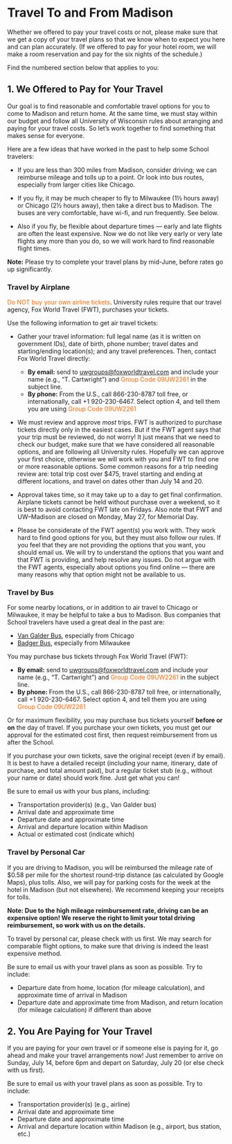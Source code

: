 # Travel To and From Madison

Whether we offered to pay your travel costs or not, please make sure that we get a copy of your travel plans so that we
know when to expect you here and can plan accurately.  (If we offered to pay for your hotel room, we will make a room
reservation and pay for the six nights of the schedule.)

Find the numbered section below that applies to you:

## 1. We Offered to Pay for Your Travel

Our goal is to find reasonable and comfortable travel options for you to come to Madison and return home.  At the same
time, we must stay within our budget and follow all University of Wisconsin rules about arranging and paying for your
travel costs.  So let&rsquo;s work together to find something that makes sense for everyone.

Here are a few ideas that have worked in the past to help some School travelers:

- If you are less than 300 miles from Madison, consider driving; we can reimburse mileage and tolls up to a point.  Or
  look into bus routes, especially from larger cities like Chicago.

- If you fly, it may be much cheaper to fly to Milwaukee (1&frac12; hours away) or Chicago (2&frac12; hours away), then
  take a direct bus to Madison.  The buses are very comfortable, have wi-fi, and run frequently.  See below.

- Also if you fly, be flexible about departure times — early and late flights are often the least expensive.  Now we do
  not like very early or very late flights any more than you do, so we will work hard to find reasonable flight times.

**Note:** Please try to complete your travel plans by mid-June, before rates go up significantly.

### Travel by Airplane

<span style="color: #FF6600;">Do NOT buy your own airline tickets</span>.  University rules require that our travel
agency, Fox World Travel (FWT), purchases your tickets.

Use the following information to get air travel tickets:

- Gather your travel information: full legal name (as it is written on government IDs), date of birth, phone number;
  travel dates and starting/ending location(s); and any travel preferences.  Then, contact Fox World Travel directly:
    - **By email:** send to <uwgroups@foxworldtravel.com> and include your name (e.g., &ldquo;T. Cartwright&rdquo;) and
      <span style="color: #FF6600;">Group Code 09UW2261</span> in the subject line.
    - **By phone:** From the U.S., call 866-230-8787 toll free, or internationally, call +1&nbsp;920-230-6467.  Select
      option 4, and tell them you are using <span style="color: #FF6600;">Group Code 09UW2261</span>

- We must review and approve *most* trips.  FWT is authorized to purchase tickets directly only in the easiest cases.
  But if the FWT agent says that your trip must be reviewed, do not worry!  It just means that we need to check our
  budget, make sure that we have considered all reasonable options, and are following all University rules.  Hopefully
  we can approve your first choice, otherwise we will work with you and FWT to find one or more reasonable options.
  Some common reasons for a trip needing review are: total trip cost over $475, travel starting and ending at different
  locations, and travel on dates other than July 14 and 20.

- Approval takes time, so it may take up to a day to get final confirmation.  Airplane tickets cannot be held without
  purchase over a weekend, so it is best to avoid contacting FWT late on Fridays.  Also note that FWT and
  UW&ndash;Madison are closed on Monday, May 27, for Memorial Day.

- Please be considerate of the FWT agent(s) you work with.  They work hard to find good options for you, but they must
  also follow our rules.  If you feel that they are not providing the options that you want, you should email us.  We
  will try to understand the options that you want and that FWT is providing, and help resolve any issues.  Do not argue
  with the FWT agents, especially about options you find online&nbsp;&mdash; there are many reasons why that option
  might not be available to us.

### Travel by Bus

For some nearby locations, or in addition to air travel to Chicago or Milwaukee, it may be helpful to take a bus to
Madison.  Bus companies that School travelers have used a great deal in the past are:

- [Van Galder Bus](https://www.govangalder.com/Schedule/TimeSchedule), especially from Chicago
- [Badger Bus](https://badgerbus.com/), especially from Milwaukee

You may purchase bus tickets through Fox World Travel (FWT):

- **By email:** send to <uwgroups@foxworldtravel.com> and include your name (e.g., &ldquo;T. Cartwright&rdquo;) and
  <span style="color: #FF6600;">Group Code 09UW2261</span> in the subject line.
- **By phone:** From the U.S., call 866-230-8787 toll free, or internationally, call +1&nbsp;920-230-6467.  Select
  option 4, and tell them you are using <span style="color: #FF6600;">Group Code 09UW2261</span>

Or for maximum flexibility, you may purchase bus tickets yourself **before or on** the day of travel.  If you purchase
your own tickets, you must get our approval for the estimated cost first, then request reimbursement from us after the
School.

If you purchase your own tickets, save the original receipt (even if by email).  It is best to have a detailed receipt
(including your name, itinerary, date of purchase, and total amount paid), but a regular ticket stub (e.g., without your
name or date) should work fine.  Just get what you can!

Be sure to email us with your bus plans, including:

- Transportation provider(s) (e.g., Van Galder bus)
- Arrival date and approximate time
- Departure date and approximate time
- Arrival and departure location within Madison
- Actual or estimated cost (indicate which)

### Travel by Personal Car

If you are driving to Madison, you will be reimbursed the mileage rate of $0.58 per mile for the shortest round-trip
distance (as calculated by Google Maps), plus tolls.  Also, we will pay for parking costs for the week at the hotel in
Madison (but not elsewhere).  We recommend keeping your receipts for tolls.

**Note: Due to the high mileage reimbursement rate, driving can be an expensive option!  We reserve the right to limit
your total driving reimbursement, so work with us on the details.**

To travel by personal car, please check with us first.  We may search for comparable flight options, to make sure that
driving is indeed the least expensive method.

Be sure to email us with your travel plans as soon as possible.  Try to include:

- Departure date from home, location (for mileage calculation), and approximate time of arrival in Madison
- Departure date and approximate time from Madison, and return location (for mileage calculation) if different than above


## 2. You Are Paying for Your Travel

If you are paying for your own travel or if someone else is paying for it, go ahead and make your travel arrangements
now!  Just remember to arrive on Sunday, July 14, before 6pm and depart on Saturday, July 20 (or else check with us
first).

Be sure to email us with your travel plans as soon as possible.  Try to include:

- Transportation provider(s) (e.g., airline)
- Arrival date and approximate time
- Departure date and approximate time
- Arrival and departure location within Madison (e.g., airport, bus station, etc.)

